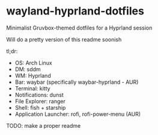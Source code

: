 # wayland-hyprland-dotfiles
Minimalist Gruvbox-themed dotfiles for a Hyprland session

Will do a pretty version of this readme soonish

tl;dr:
- OS: Arch Linux
- DM: sddm
- WM: Hyprland
- Bar: waybar (specifically waybar-hyprland - AUR)
- Terminal: kitty
- Notifications: dunst
- File Explorer: ranger
- Shell: fish + starship
- Application Launcher: rofi, rofi-power-menu (AUR)

TODO: make a proper readme
